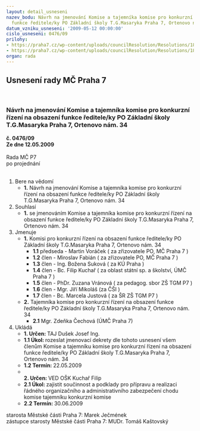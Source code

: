```yaml
---
layout: detail_usneseni
nazev_bodu: Návrh na jmenování Komise a tajemníka komise pro konkurzní řízení na obsazení
  funkce ředitele/ky PO Základní školy T.G.Masaryka Praha 7, Ortenovo nám. 34
datum_vzniku_usneseni: '2009-05-12 00:00:00'
cislo_usneseni: 0476/09
prilohy:
- https://praha7.cz/wp-content/uploads/councilResolution/Resolutions/18939/26-%c4%8d_1_0411.doc
- https://praha7.cz/wp-content/uploads/councilResolution/Resolutions/18939/26-%c4%8d_2_vyhl%c3%a1%c5%a1ka.pdf
organ: rada
---
```

<div id="ucUsn_pList" class="usn">
	<span><h2>Usnesení rady MČ Praha 7 </h2>
<br></span><div class="standBody">
<span><h3>Návrh na jmenování Komise a tajemníka komise pro konkurzní řízení na obsazení funkce ředitele/ky PO Základní školy T.G.Masaryka Praha 7, Ortenovo nám. 34</h3></span><div class="center">
		<strong>č. 0476/09</strong><br>
	</div>
<div class="center">
		<strong>Ze dne 12.05.2009</strong><br><br>
	</div>Rada MČ P7<br> po projednání<br><br><ol>
<li>Bere na vědomí<ul><li>
<strong>1.</strong> Návrh na jmenování Komise a tajemníka komise pro konkurzní řízení na obsazení funkce ředitele/ky PO Základní školy T.G.Masaryka Praha 7, Ortenovo nám. 34</li></ul>
</li>
<li>Souhlasí<ul><li>
<strong>1.</strong> se jmenováním Komise a tajemníka komise pro konkurzní řízení na obsazení funkce ředitele/ky PO Základní školy T.G.Masaryka Praha 7, Ortenovo nám. 34</li></ul>
</li>
<li>Jmenuje<ul>
<li>
<strong>1.</strong> Komisi pro konkurzní řízení na obsazení funkce ředitele/ky PO Základní školy T.G.Masaryka Praha 7, Ortenovo nám. 34<ul>
<li>
<strong>1.1</strong> předseda - Martin Voráček ( za zřizovatele PO, MČ Praha 7 )</li>
<li>
<strong>1.2</strong> člen - Miroslav Fabián ( za zřizovatele PO, MČ Praha 7 )</li>
<li>
<strong>1.3</strong> člen - Ing. Božena Suková ( za KÚ Praha )</li>
<li>
<strong>1.4</strong> člen - Bc. Filip Kuchař ( za oblast státní sp. a školství, ÚMČ Praha 7 )</li>
<li>
<strong>1.5</strong> člen - PhDr. Zuzana Vránová ( za pedagog. sbor ZŠ TGM P7 ) </li>
<li>
<strong>1.6</strong> člen - Mgr. Jiří Mikoláš (za ČŠI )</li>
<li>
<strong>1.7</strong> člen - Bc. Marcela Justová ( za ŠR ZŠ TGM P7 ) </li>
</ul>
</li>
<li>
<strong>2.</strong> Tajemníka komise pro konkurzní řízení na obsazení funkce ředitele/ky PO Základní školy T.G.Masaryka Praha 7, Ortenovo nám. 34<ul><li>
<strong>2.1</strong> Mgr. Zdeňka Čechová (ÚMČ Praha 7)</li></ul>
</li>
</ul>
</li>
<li>Ukládá<ul>
<li>
<strong>1. Určen: </strong>TAJ Dušek Josef Ing.</li>
<li>
<strong>1.1 Úkol: </strong>rozeslat jmenovací dekrety dle tohoto usnesení všem členům Komise a tajemníku komise pro konkurzní řízení na obsazení funkce ředitele/ky PO Základní školy T.G.Masaryka Praha 7, Ortenovo nám. 34  </li>
<li>
<strong>1.2 Termín: </strong>22.05.2009</li>
<li>
<strong><br>2. Určen: </strong>VED OŠK Kuchař Filip</li>
<li>
<strong>2.1 Úkol: </strong>zajistit součinnost a podklady pro přípravu a realizaci řádného organizačního a administrativního zabezpečení chodu komise tajemníku konkurzní komise  </li>
<li>
<strong>2.2 Termín: </strong>30.06.2009</li>
</ul>
</li>
</ol>starosta Městské části Praha 7: Marek Ječmének<br>zástupce starosty Městské části Praha 7: MUDr. Tomáš Kaštovský 
</div>
</div>